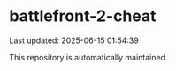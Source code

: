 # battlefront-2-cheat

Last updated: 2025-06-15 01:54:39

This repository is automatically maintained.
